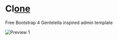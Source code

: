 # Cl<ins>one</ins>
Free Bootstrap 4 Gentelella inspired admin template

![Preview 1](https://github.com/christianesperar/clone/blob/master/preview.jpg)
